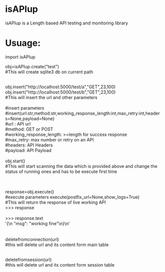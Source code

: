 # isAPIup
isAPIup is a Length based API testing and monitoring library




# Usuage:

import isAPIup


obj=isAPIup.create("test")<br>
#This will create sqlite3 db on current path<br>
<br>

obj.insert("http://localhost:5000/test/a","GET",23,100)<br>
obj.insert("http://localhost:5000/test/b","GET",23,100)<br>
#This will insert the url and other parameters<br>
<br>
#insert parameters<br>
#insert(url:str,method:str,working_response_length:int,max_retry:int,headers=None,payload=None)<br>
#url : API url<br>
#method:  GET or POST<br>
#working_response_length: >=length for success response<br>
#max_retry: max number or retry on an API<br>
#headers: API Headers<br>
#payload: API Payload<br>
<br>
obj.start()<br>
#This will start scanning the data which is provided above and change the status of running ones and has to be execute first time<br>

<br>
<br>
response=obj.execute()<br>
#execute parameters execute(postfix_url=None,show_logs=True)<br>
#This will return the response of live working API<br>
>>> response<br>
<Response [200]><br>
>>> response.text<br>
'{\n  "msg": "working fine"\n}\n'


<br>
<br>
<br>
deletefromconnection(url)<br>
#this will delete url and its content form main table<br>
<br>

deletefromsession(url)<br>
#this will delete url and its content form session table<br>
<br>


